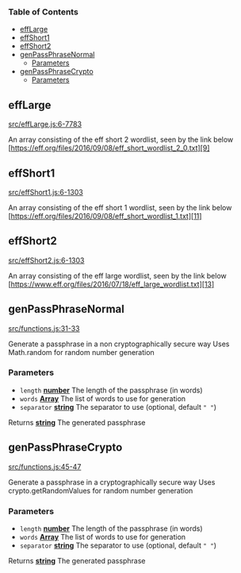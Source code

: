 <!-- Generated by documentation.js. Update this documentation by updating the source code. -->

### Table of Contents

- [effLarge][1]
- [effShort1][2]
- [effShort2][3]
- [genPassPhraseNormal][4]
  - [Parameters][5]
- [genPassPhraseCrypto][6]
  - [Parameters][7]

## effLarge

[src/effLarge.js:6-7783][8]

An array consisting of the eff short 2 wordlist, seen by the link below
[https://eff.org/files/2016/09/08/eff_short_wordlist_2_0.txt][9]

## effShort1

[src/effShort1.js:6-1303][10]

An array consisting of the eff short 1 wordlist, seen by the link below
[https://eff.org/files/2016/09/08/eff_short_wordlist_1.txt][11]

## effShort2

[src/effShort2.js:6-1303][12]

An array consisting of the eff large wordlist, seen by the link below
[https://www.eff.org/files/2016/07/18/eff_large_wordlist.txt][13]

## genPassPhraseNormal

[src/functions.js:31-33][14]

Generate a passphrase in a non cryptographically secure way
Uses Math.random for random number generation

### Parameters

- `length` **[number][15]** The length of the passphrase (in words)
- `words` **[Array][16]** The list of words to use for generation
- `separator` **[string][17]** The separator to use (optional, default `" "`)

Returns **[string][17]** The generated passphrase

## genPassPhraseCrypto

[src/functions.js:45-47][18]

Generate a passphrase in a cryptographically secure way
Uses crypto.getRandomValues for random number generation

### Parameters

- `length` **[number][15]** The length of the passphrase (in words)
- `words` **[Array][16]** The list of words to use for generation
- `separator` **[string][17]** The separator to use (optional, default `" "`)

Returns **[string][17]** The generated passphrase

[1]: #efflarge
[2]: #effshort1
[3]: #effshort2
[4]: #genpassphrasenormal
[5]: #parameters
[6]: #genpassphrasecrypto
[7]: #parameters-1
[8]: https://github.com/zdzielinski/passphrase.js/blob/c134f77efee3bbb05f96d89232af5b4d2f23e973/src/effLarge.js#L6-L7783 "Source code on GitHub"
[9]: https://eff.org/files/2016/09/08/eff_short_wordlist_2_0.txt
[10]: https://github.com/zdzielinski/passphrase.js/blob/c134f77efee3bbb05f96d89232af5b4d2f23e973/src/effShort1.js#L6-L1303 "Source code on GitHub"
[11]: https://eff.org/files/2016/09/08/eff_short_wordlist_1.txt
[12]: https://github.com/zdzielinski/passphrase.js/blob/c134f77efee3bbb05f96d89232af5b4d2f23e973/src/effShort2.js#L6-L1303 "Source code on GitHub"
[13]: https://www.eff.org/files/2016/07/18/eff_large_wordlist.txt
[14]: https://github.com/zdzielinski/passphrase.js/blob/c134f77efee3bbb05f96d89232af5b4d2f23e973/src/functions.js#L31-L33 "Source code on GitHub"
[15]: https://developer.mozilla.org/docs/Web/JavaScript/Reference/Global_Objects/Number
[16]: https://developer.mozilla.org/docs/Web/JavaScript/Reference/Global_Objects/Array
[17]: https://developer.mozilla.org/docs/Web/JavaScript/Reference/Global_Objects/String
[18]: https://github.com/zdzielinski/passphrase.js/blob/c134f77efee3bbb05f96d89232af5b4d2f23e973/src/functions.js#L45-L47 "Source code on GitHub"
